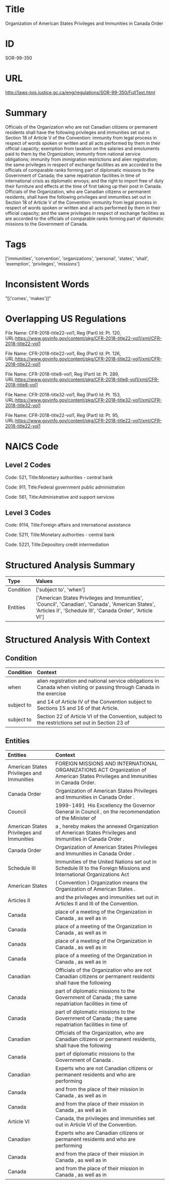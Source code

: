 # Title
Organization of American States Privileges and Immunities in Canada Order


# ID
SOR-99-350

# URL
http://laws-lois.justice.gc.ca/eng/regulations/SOR-99-350/FullText.html


# Summary
Officials of the Organization who are not Canadian citizens or permanent residents shall have the following privileges and immunities set out in Section 18 of Article V of the Convention: immunity from legal process in respect of words spoken or written and all acts performed by them in their official capacity; exemption from taxation on the salaries and emoluments paid to them by the Organization; immunity from national service obligations; immunity from immigration restrictions and alien registration; the same privileges in respect of exchange facilities as are accorded to the officials of comparable ranks forming part of diplomatic missions to the Government of Canada; the same repatriation facilities in time of international crisis as diplomatic envoys; and the right to import free of duty their furniture and effects at the time of first taking up their post in Canada.
Officials of the Organization, who are Canadian citizens or permanent residents, shall have the following privileges and immunities set out in Section 18 of Article V of the Convention: immunity from legal process in respect of words spoken or written and all acts performed by them in their official capacity; and the same privileges in respect of exchange facilities as are accorded to the officials of comparable ranks forming part of diplomatic missions to the Government of Canada.


# Tags
['immunities', 'convention', 'organizations', 'personal', 'states', 'shall', 'exemption', 'privileges', 'missions']


# Inconsistent Words
"[('comes', 'makes')]"


# Overlapping US Regulations
File Name: CFR-2018-title22-vol1, Reg (Part) Id: Pt. 120, URL:https://www.govinfo.gov/content/pkg/CFR-2018-title22-vol1/xml/CFR-2018-title22-vol1

File Name: CFR-2018-title22-vol1, Reg (Part) Id: Pt. 126, URL:https://www.govinfo.gov/content/pkg/CFR-2018-title22-vol1/xml/CFR-2018-title22-vol1

File Name: CFR-2018-title8-vol1, Reg (Part) Id: Pt. 289, URL:https://www.govinfo.gov/content/pkg/CFR-2018-title8-vol1/xml/CFR-2018-title8-vol1

File Name: CFR-2018-title32-vol1, Reg (Part) Id: Pt. 153, URL:https://www.govinfo.gov/content/pkg/CFR-2018-title32-vol1/xml/CFR-2018-title32-vol1

File Name: CFR-2018-title22-vol1, Reg (Part) Id: Pt. 95, URL:https://www.govinfo.gov/content/pkg/CFR-2018-title22-vol1/xml/CFR-2018-title22-vol1




# NAICS Code
## Level 2 Codes
Code: 521, Title:Monetary authorities - central bank

Code: 911, Title:Federal government public administration

Code: 561, Title:Administrative and support services




## Level 3 Codes
Code: 9114, Title:Foreign affairs and international assistance

Code: 5211, Title:Monetary authorities - central bank

Code: 5221, Title:Depository credit intermediation







# Structured Analysis Summary
| Type      | Values                                                                                                                                                         |
|:----------|:---------------------------------------------------------------------------------------------------------------------------------------------------------------|
| Condition | ['subject to', 'when']                                                                                                                                         |
| Entities  | ['American States Privileges and Immunities', 'Council', 'Canadian', 'Canada', 'American States', 'Articles II', 'Schedule III', 'Canada Order', 'Article VI'] |


# Structured Analysis With Context
 


## Condition
| Condition   | Context                                                                                                               |
|:------------|:----------------------------------------------------------------------------------------------------------------------|
| when        | alien registration and national service obligations in Canada when visiting or passing through Canada in the exercise |
| subject to  | and 14 of Article IV of the Convention subject to  Sections 15 and 16 of that Article.                                |
| subject to  | Section 22 of Article VI of the Convention, subject to the restrictions set out in Section 23 of                      |


## Entities
| Entities                                  | Context                                                                                                                           |
|:------------------------------------------|:----------------------------------------------------------------------------------------------------------------------------------|
| American States Privileges and Immunities | FOREIGN MISSIONS AND INTERNATIONAL ORGANIZATIONS ACT Organization of  American States Privileges and Immunities  in Canada Order. |
| Canada Order                              | Organization of American States Privileges and Immunities in Canada Order .                                                       |
| Council                                   | 1999-1491  His Excellency the Governor General in  Council , on the recommendation of the Minister of                             |
| American States Privileges and Immunities | a , hereby makes the annexed Organization of American States Privileges and Immunities  in Canada Order .                         |
| Canada Order                              | Organization of American States Privileges and Immunities in Canada Order  .                                                      |
| Schedule III                              | Immunities of the United Nations set out in Schedule III to the Foreign Missions and International Organizations Act              |
| American States                           | ( Convention ) Organization  means the Organization of  American States .                                                         |
| Articles II                               | and the privileges and immunities set out in Articles II  and III of the Convention.                                              |
| Canada                                    | place of a meeting of the Organization in Canada , as well as in                                                                  |
| Canada                                    | place of a meeting of the Organization in Canada , as well as in                                                                  |
| Canada                                    | place of a meeting of the Organization in Canada , as well as in                                                                  |
| Canada                                    | place of a meeting of the Organization in Canada , as well as in                                                                  |
| Canadian                                  | Officials of the Organization who are not  Canadian citizens or permanent residents shall have the following                      |
| Canada                                    | part of diplomatic missions to the Government of Canada ; the same repatriation facilities in time of                             |
| Canada                                    | part of diplomatic missions to the Government of Canada ; the same repatriation facilities in time of                             |
| Canadian                                  | Officials of the Organization, who are  Canadian citizens or permanent residents, shall have the following                        |
| Canada                                    | part of diplomatic missions to the Government of Canada .                                                                         |
| Canadian                                  | Experts who are not  Canadian citizens or permanent residents and who are performing                                              |
| Canada                                    | and from the place of their mission in Canada , as well as in                                                                     |
| Canada                                    | and from the place of their mission in Canada , as well as in                                                                     |
| Article VI                                | Canada, the privileges and immunities set out in Article VI  of the Convention.                                                   |
| Canadian                                  | Experts who are  Canadian citizens or permanent residents and who are performing                                                  |
| Canada                                    | and from the place of their mission in Canada , as well as in                                                                     |
| Canada                                    | and from the place of their mission in Canada , as well as in                                                                     |


